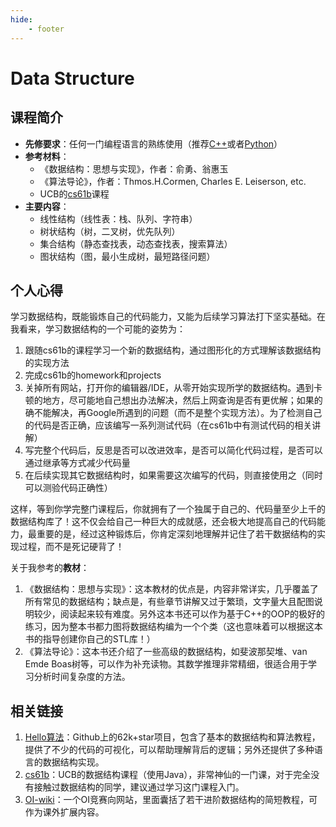 ```yaml
---
hide:
    - footer
---
```

# Data Structure

## 课程简介

- **先修要求**：任何一门编程语言的熟练使用（推荐[C++](../da-yi-shang/c++.md)或者[Python](../da-yi-shang/python.md)）
- **参考材料**：
    - 《数据结构：思想与实现》，作者：俞勇、翁惠玉
    - 《算法导论》，作者：Thmos.H.Cormen, Charles E. Leiserson, etc.
    - UCB的[cs61b](https://sp18.datastructur.es/)课程
- **主要内容**：
    - 线性结构（线性表：栈、队列、字符串）
    - 树状结构（树，二叉树，优先队列）
    - 集合结构（静态查找表，动态查找表，搜索算法）
    - 图状结构（图，最小生成树，最短路径问题）

## 个人心得

学习数据结构，既能锻炼自己的代码能力，又能为后续学习算法打下坚实基础。在我看来，学习数据结构的一个可能的姿势为：

1. 跟随cs61b的课程学习一个新的数据结构，通过图形化的方式理解该数据结构的实现方法
2. 完成cs61b的homework和projects
3. 关掉所有网站，打开你的编辑器/IDE，从零开始实现所学的数据结构。遇到卡顿的地方，尽可能地自己想出办法解决，然后上网查询是否有更优解；如果的确不能解决，再Google所遇到的问题（而不是整个实现方法）。为了检测自己的代码是否正确，应该编写一系列测试代码（在cs61b中有测试代码的相关讲解）
4. 写完整个代码后，反思是否可以改进效率，是否可以简化代码过程，是否可以通过继承等方式减少代码量
5. 在后续实现其它数据结构时，如果需要这次编写的代码，则直接使用之（同时可以测验代码正确性）

这样，等到你学完整门课程后，你就拥有了一个独属于自己的、代码量至少上千的数据结构库了！这不仅会给自己一种巨大的成就感，还会极大地提高自己的代码能力，最重要的是，经过这种锻炼后，你肯定深刻地理解并记住了若干数据结构的实现过程，而不是死记硬背了！

关于我参考的**教材**：

1. 《数据结构：思想与实现》：这本教材的优点是，内容非常详实，几乎覆盖了所有常见的数据结构；缺点是，有些章节讲解又过于繁琐，文字量大且配图说明较少，阅读起来较有难度。另外这本书还可以作为基于C++的OOP的极好的练习，因为整本书都力图将数据结构编为一个个类（这也意味着可以根据这本书的指导创建你自己的STL库！）
2. 《算法导论》：这本书还介绍了一些高级的数据结构，如斐波那契堆、van Emde Boas树等，可以作为补充读物。其数学推理非常精细，很适合用于学习分析时间复杂度的方法。

## 相关链接

1. [Hello算法](https://www.hello-algo.com/)：Github上的62k+star项目，包含了基本的数据结构和算法教程，提供了不少的代码的可视化，可以帮助理解背后的逻辑；另外还提供了多种语言的数据结构实现。
2. [cs61b](https://sp18.datastructur.es/)：UCB的数据结构课程（使用Java），非常神仙的一门课，对于完全没有接触过数据结构的同学，建议通过学习这门课程入门。
3. [OI-wiki](https://oi-wiki.org/)：一个OI竞赛向网站，里面囊括了若干进阶数据结构的简短教程，可作为课外扩展内容。